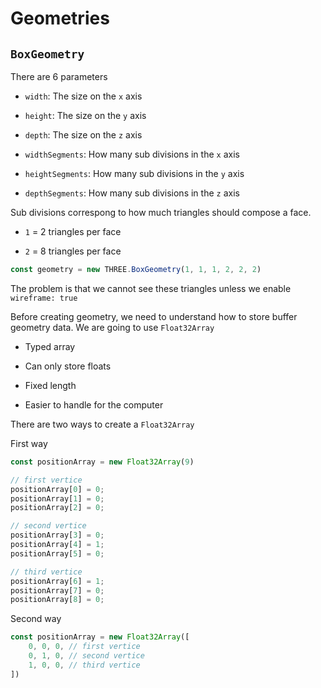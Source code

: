 # Geometries

## `BoxGeometry`

There are 6 parameters

- `width`: The size on the `x` axis

- `height`: The size on the `y` axis

- `depth`: The size on the `z` axis

- `widthSegments`: How many sub divisions in the `x` axis

- `heightSegments`: How many sub divisions in the `y` axis

- `depthSegments`: How many sub divisions in the `z` axis

Sub divisions correspong to how much triangles should compose a face.

- `1` = 2 triangles per face

- `2` = 8 triangles per face

```js
const geometry = new THREE.BoxGeometry(1, 1, 1, 2, 2, 2)
```

The problem is that we cannot see these triangles unless we enable `wireframe: true` 

Before creating geometry, we need to understand how to store buffer geometry data. We are going to use `Float32Array`

- Typed array

- Can only store floats

- Fixed length

- Easier to handle for the computer

There are two ways to create a `Float32Array`

First way
```js
const positionArray = new Float32Array(9)

// first vertice
positionArray[0] = 0;
positionArray[1] = 0;
positionArray[2] = 0;

// second vertice
positionArray[3] = 0;
positionArray[4] = 1;
positionArray[5] = 0;

// third vertice
positionArray[6] = 1;
positionArray[7] = 0;
positionArray[8] = 0;
```

Second way
```js
const positionArray = new Float32Array([
    0, 0, 0, // first vertice
    0, 1, 0, // second vertice
    1, 0, 0, // third vertice
])
```